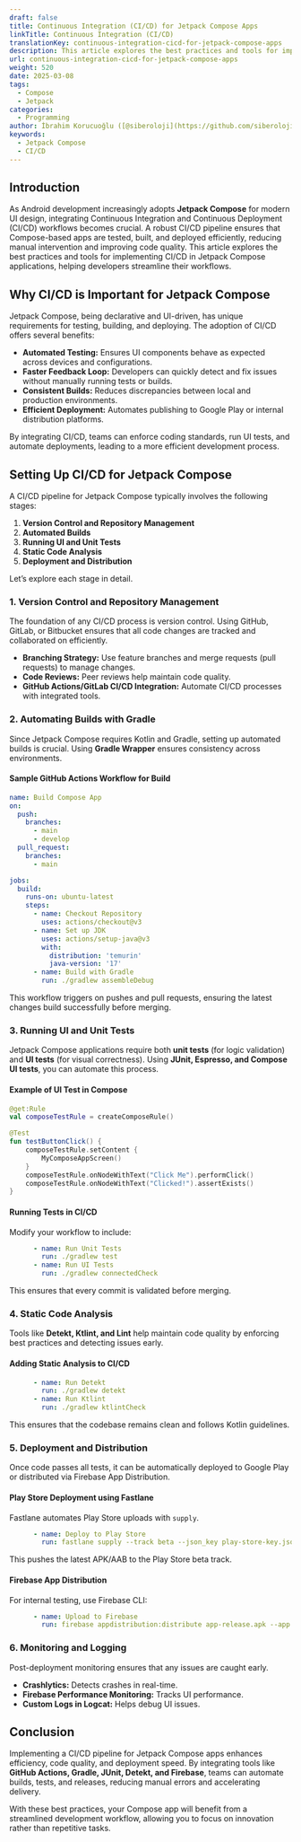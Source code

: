 ```yaml
---
draft: false
title: Continuous Integration (CI/CD) for Jetpack Compose Apps
linkTitle: Continuous Integration (CI/CD)
translationKey: continuous-integration-cicd-for-jetpack-compose-apps
description: This article explores the best practices and tools for implementing Continuous Integration (CI/CD) workflows for Jetpack Compose apps, helping developers streamline their development process.
url: continuous-integration-cicd-for-jetpack-compose-apps
weight: 520
date: 2025-03-08
tags:
  - Compose
  - Jetpack
categories:
  - Programming
author: İbrahim Korucuoğlu ([@siberoloji](https://github.com/siberoloji))
keywords:
  - Jetpack Compose
  - CI/CD
---
```

## Introduction

As Android development increasingly adopts **Jetpack Compose** for modern UI design, integrating Continuous Integration and Continuous Deployment (CI/CD) workflows becomes crucial. A robust CI/CD pipeline ensures that Compose-based apps are tested, built, and deployed efficiently, reducing manual intervention and improving code quality. This article explores the best practices and tools for implementing CI/CD in Jetpack Compose applications, helping developers streamline their workflows.

## Why CI/CD is Important for Jetpack Compose

Jetpack Compose, being declarative and UI-driven, has unique requirements for testing, building, and deploying. The adoption of CI/CD offers several benefits:

- **Automated Testing:** Ensures UI components behave as expected across devices and configurations.
- **Faster Feedback Loop:** Developers can quickly detect and fix issues without manually running tests or builds.
- **Consistent Builds:** Reduces discrepancies between local and production environments.
- **Efficient Deployment:** Automates publishing to Google Play or internal distribution platforms.

By integrating CI/CD, teams can enforce coding standards, run UI tests, and automate deployments, leading to a more efficient development process.

## Setting Up CI/CD for Jetpack Compose

A CI/CD pipeline for Jetpack Compose typically involves the following stages:

1. **Version Control and Repository Management**
2. **Automated Builds**
3. **Running UI and Unit Tests**
4. **Static Code Analysis**
5. **Deployment and Distribution**

Let’s explore each stage in detail.

### 1. Version Control and Repository Management

The foundation of any CI/CD process is version control. Using GitHub, GitLab, or Bitbucket ensures that all code changes are tracked and collaborated on efficiently.

- **Branching Strategy:** Use feature branches and merge requests (pull requests) to manage changes.
- **Code Reviews:** Peer reviews help maintain code quality.
- **GitHub Actions/GitLab CI/CD Integration:** Automate CI/CD processes with integrated tools.

### 2. Automating Builds with Gradle

Since Jetpack Compose requires Kotlin and Gradle, setting up automated builds is crucial. Using **Gradle Wrapper** ensures consistency across environments.

#### Sample GitHub Actions Workflow for Build

```yaml
name: Build Compose App
on:
  push:
    branches:
      - main
      - develop
  pull_request:
    branches:
      - main

jobs:
  build:
    runs-on: ubuntu-latest
    steps:
      - name: Checkout Repository
        uses: actions/checkout@v3
      - name: Set up JDK
        uses: actions/setup-java@v3
        with:
          distribution: 'temurin'
          java-version: '17'
      - name: Build with Gradle
        run: ./gradlew assembleDebug
```

This workflow triggers on pushes and pull requests, ensuring the latest changes build successfully before merging.

### 3. Running UI and Unit Tests

Jetpack Compose applications require both **unit tests** (for logic validation) and **UI tests** (for visual correctness). Using **JUnit, Espresso, and Compose UI tests**, you can automate this process.

#### Example of UI Test in Compose

```kotlin
@get:Rule
val composeTestRule = createComposeRule()

@Test
fun testButtonClick() {
    composeTestRule.setContent {
        MyComposeAppScreen()
    }
    composeTestRule.onNodeWithText("Click Me").performClick()
    composeTestRule.onNodeWithText("Clicked!").assertExists()
}
```

#### Running Tests in CI/CD

Modify your workflow to include:

```yaml
      - name: Run Unit Tests
        run: ./gradlew test
      - name: Run UI Tests
        run: ./gradlew connectedCheck
```

This ensures that every commit is validated before merging.

### 4. Static Code Analysis

Tools like **Detekt, Ktlint, and Lint** help maintain code quality by enforcing best practices and detecting issues early.

#### Adding Static Analysis to CI/CD

```yaml
      - name: Run Detekt
        run: ./gradlew detekt
      - name: Run Ktlint
        run: ./gradlew ktlintCheck
```

This ensures that the codebase remains clean and follows Kotlin guidelines.

### 5. Deployment and Distribution

Once code passes all tests, it can be automatically deployed to Google Play or distributed via Firebase App Distribution.

#### Play Store Deployment using Fastlane

Fastlane automates Play Store uploads with `supply`.

```yaml
      - name: Deploy to Play Store
        run: fastlane supply --track beta --json_key play-store-key.json
```

This pushes the latest APK/AAB to the Play Store beta track.

#### Firebase App Distribution

For internal testing, use Firebase CLI:

```yaml
      - name: Upload to Firebase
        run: firebase appdistribution:distribute app-release.apk --app YOUR_FIREBASE_APP_ID --groups testers
```

### 6. Monitoring and Logging

Post-deployment monitoring ensures that any issues are caught early.

- **Crashlytics:** Detects crashes in real-time.
- **Firebase Performance Monitoring:** Tracks UI performance.
- **Custom Logs in Logcat:** Helps debug UI issues.

## Conclusion

Implementing a CI/CD pipeline for Jetpack Compose apps enhances efficiency, code quality, and deployment speed. By integrating tools like **GitHub Actions, Gradle, JUnit, Detekt, and Firebase**, teams can automate builds, tests, and releases, reducing manual errors and accelerating delivery.

With these best practices, your Compose app will benefit from a streamlined development workflow, allowing you to focus on innovation rather than repetitive tasks.
